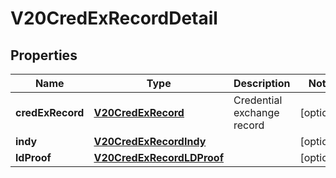 

# V20CredExRecordDetail


## Properties

Name | Type | Description | Notes
------------ | ------------- | ------------- | -------------
**credExRecord** | [**V20CredExRecord**](V20CredExRecord.md) | Credential exchange record |  [optional]
**indy** | [**V20CredExRecordIndy**](V20CredExRecordIndy.md) |  |  [optional]
**ldProof** | [**V20CredExRecordLDProof**](V20CredExRecordLDProof.md) |  |  [optional]



